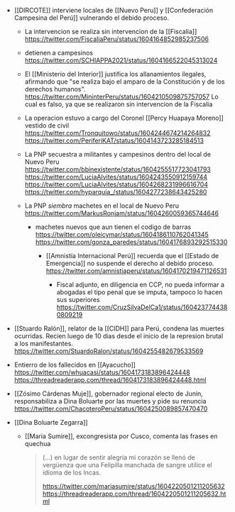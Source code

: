 - [[DIRCOTE]] interviene locales de [[Nuevo Peru]] y [[Confederación Campesina del Perú]] vulnerando el debido proceso.

  + La intervencion se realiza sin intervencion de la [[Fiscalia]] https://twitter.com/FiscaliaPeru/status/1604164852985237506

  + detienen a campesinos
    https://twitter.com/SCHIAPPA2021/status/1604166522045313024

  + El [[Ministerio del Interior]] justifica los allanamientos ilegales, afirmando que "se realiza bajo el amparo de la Constitución y de los derechos humanos". https://twitter.com/MininterPeru/status/1604210509875757057
    Lo cual es falso, ya que se realizaron sin intervencion de la Fiscalia

  + La operacion estuvo a cargo del Coronel [[Percy Huapaya Moreno]] vestido de civil
    https://twitter.com/Tronquitowo/status/1604244674214264832
    https://twitter.com/PeriferiKAT/status/1604143723285184513

  + La PNP secuestra a militantes y campesinos dentro del local de Nuevo Peru
    https://twitter.com/bbinexistente/status/1604255517723041793
    https://twitter.com/LuciaAlvites/status/1604243550912159744
    https://twitter.com/LuciaAlvites/status/1604268231996616704
    https://twitter.com/hyparquia_/status/1604277238643425280

  + La PNP _siembra_ machetes en el local de Nuevo Peru
    https://twitter.com/MarkusRonjam/status/1604260059365744646
    - machetes nuevos que aun tienen el codigo de barras
      https://twitter.com/oleicymar/status/1604186110762041345
      https://twitter.com/gonza_paredes/status/1604176893292515330

      + [[Amnistía Internacional Perú]] recuerda que el [[Estado de Emergencia]] no suspende el derecho al debido proceso. https://twitter.com/amnistiaperu/status/1604170219471126531

        + Fiscal adjunto, en diligencia en CCP, no pueda informar a abogadas el tipo penal que se imputa, tampoco lo hacen sus superiores
          https://twitter.com/CruzSilvaDelCa1/status/1604237744380809219

- [[Stuardo Ralón]], relator de la [[CIDH]] para Perú, condena las muertes ocurridas.
  Recien luego de 10 dias desde el inicio de la represion brutal a los manifestantes.
  https://twitter.com/StuardoRalon/status/1604255482679533569

- Entierro de los fallecidos en [[Ayacucho]]
  https://twitter.com/whuacasi/status/1604173183896424448
  https://threadreaderapp.com/thread/1604173183896424448.html

- [[Zósimo Cárdenas Muje]], gobernador regional electo de Junin, responsabiliza a Dina Boluarte por las muertes y pide su renuncia
  https://twitter.com/ChacoteroPeru/status/1604250089857470470

- [[Dina Boluarte Zegarra]]
    - [[Maria Sumire]], excongresista por Cusco, comenta las frases en quechua
      > (...) en lugar de sentir alegría mi corazón se llenó de vergüenza que una Felipilla manchada de sangre utilice el idioma de los Incas.
      >
      > https://twitter.com/mariasumire/status/1604220501211205632 https://threadreaderapp.com/thread/1604220501211205632.html
